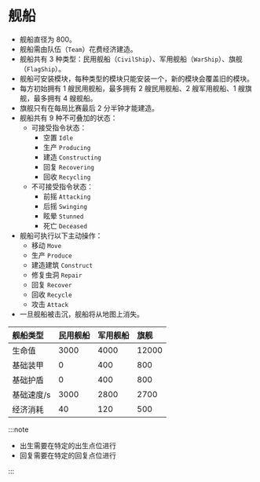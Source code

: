 # 舰船

- 舰船直径为 800。
- 舰船需由队伍（`Team`）花费经济建造。
- 舰船共有 3 种类型：民用舰船（`CivilShip`）、军用舰船（`WarShip`）、旗舰（`FlagShip`）。
- 舰船可安装模块，每种类型的模块只能安装一个，新的模块会覆盖旧的模块。
- 每方初始拥有 1 艘民用舰船，最多拥有 2 艘民用舰船、2 艘军用舰船、1 艘旗舰，最多拥有 4 艘舰船。
- 旗舰只有在每局比赛最后 2 分半钟才能建造。
- 舰船共有 9 种不可叠加的状态：
  - 可接受指令状态：
    - 空置 `Idle`
    - 生产 `Producing`
    - 建造 `Constructing`
    - 回复 `Recovering`
    - 回收 `Recycling`
  - 不可接受指令状态：
    - 前摇 `Attacking`
    - 后摇 `Swinging`
    - 眩晕 `Stunned`
    - 死亡 `Deceased`
- 舰船可执行以下主动操作：
  - 移动 `Move`
  - 生产 `Produce`
  - 建造建筑 `Construct`
  - 修复虫洞 `Repair`
  - 回复 `Recover`
  - 回收 `Recycle`
  - 攻击 `Attack`
- 一旦舰船被击沉，舰船将从地图上消失。

| 舰船类型   | 民用舰船 | 军用舰船 | 旗舰  |
| :--------- | :------- | :------- | :---- |
| 生命值     | 3000     | 4000     | 12000 |
| 基础装甲   | 0        | 400      | 800   |
| 基础护盾   | 0        | 400      | 800   |
| 基础速度/s | 3000     | 2800     | 2700  |
| 经济消耗   | 40       | 120      | 500   |

:::note

- 出生需要在特定的出生点位进行
- 回复需要在特定的回复点位进行

:::